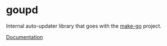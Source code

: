 # goupd

Internal auto-updater library that goes with the [make-go](https://github.com/TrisTech/make-go) project.

[Documentation](https://godoc.org/github.com/TrisTech/goupd)

